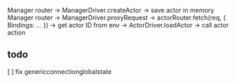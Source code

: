
Manager router -> ManagerDriver.createActor -> save actor in memory
Manager router -> ManagerDriver.proxyRequest -> actorRouter.fetch(req, { Bindings: ... }) -> get actor ID from env -> ActorDriver.loadActor -> call actor action

## todo

[ ] fix genericconnectionglobalstate

